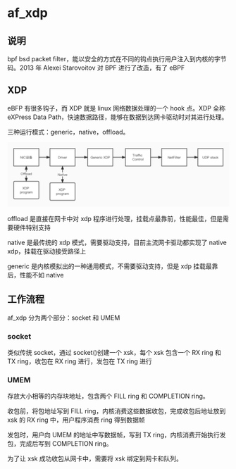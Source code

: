 # af_xdp

## 说明

bpf bsd packet filter，能以安全的方式在不同的钩点执行用户注入到内核的字节码。2013 年 Alexei Starovoitov 对 BPF 进行了改造，有了 eBPF

## XDP

eBFP 有很多钩子，而 XDP 就是 linux 网络数据处理的一个 hook 点。XDP 全称 eXPress Data Path，快速数据路径，能够在数据到达网卡驱动时对其进行处理。

三种运行模式：generic，native，offload。

![](./../../img/ebpf-xdp.png)

offload 是直接在网卡中对 xdp 程序进行处理，挂载点最靠前，性能最佳，但是需要硬件特别支持

native 是最传统的 xdp 模式，需要驱动支持，目前主流网卡驱动都实现了 native xdp，挂载在驱动接受路径上

generic 是内核模拟出的一种通用模式，不需要驱动支持，但是 xdp 挂载最靠后，性能不如 native

## 工作流程

af_xdp 分为两个部分：socket 和 UMEM

### socket

类似传统 socket，通过 socket()创建一个 xsk，每个 xsk 包含一个 RX ring 和 TX ring，收包在 RX ring 进行，发包在 TX ring 进行

### UMEM

存放大小相等的内存块地址，包含两个 FILL ring 和 COMPLETION ring。

收包前，将包地址写到 FILL ring，内核消费这些数据收包，完成收包后地址放到 xsk 的 RX ring 中，用户程序消费 ring 得到数据帧

发包时，用户向 UMEM 的地址中写数据帧，写到 TX ring，内核消费开始执行发包，完成后写到 COMPLETION ring。

为了让 xsk 成功收包从网卡中，需要将 xsk 绑定到网卡和队列。
